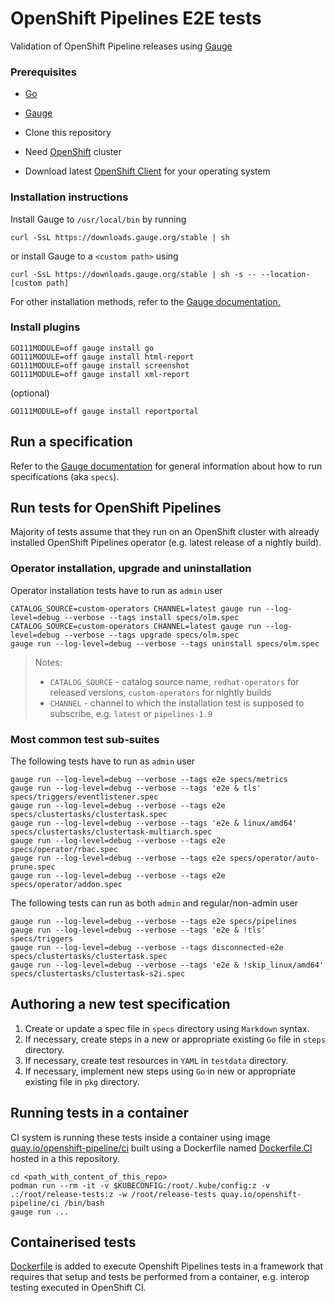 # OpenShift Pipelines E2E tests

Validation of OpenShift Pipeline releases using [Gauge](https://docs.gauge.org/getting_started/installing-gauge.html)

### Prerequisites

* [Go](https://golang.org/)

* [Gauge](https://docs.gauge.org/getting_started/installing-gauge.html?os=linux&language=python&ide=vscode)

* Clone this repository

* Need [OpenShift](https://gitlab.cee.redhat.com/tekton/plumbing/) cluster

* Download latest [OpenShift Client](https://mirror.openshift.com/pub/openshift-v4/clients/oc/latest/) for your operating system

### Installation instructions

Install Gauge to `/usr/local/bin` by running

```curl -SsL https://downloads.gauge.org/stable | sh```

or install Gauge to a `<custom path>` using

```curl -SsL https://downloads.gauge.org/stable | sh -s -- --location-[custom path]```

For other installation methods, refer to the [Gauge documentation.](https://docs.gauge.org/getting_started/installing-gauge.html)

### Install plugins

```
GO111MODULE=off gauge install go
GO111MODULE=off gauge install html-report
GO111MODULE=off gauge install screenshot
GO111MODULE=off gauge install xml-report
```

(optional)

```
GO111MODULE=off gauge install reportportal
```

## Run a specification

Refer to the [Gauge documentation](https://docs.gauge.org/execution.html) for general information about how to run specifications (aka `specs`).

## Run tests for OpenShift Pipelines

Majority of tests assume that they run on an OpenShift cluster with already installed OpenShift Pipelines operator (e.g. latest release of a nightly build).

### Operator installation, upgrade and uninstallation

Operator installation tests have to run as `admin` user

```
CATALOG_SOURCE=custom-operators CHANNEL=latest gauge run --log-level=debug --verbose --tags install specs/olm.spec
CATALOG_SOURCE=custom-operators CHANNEL=latest gauge run --log-level=debug --verbose --tags upgrade specs/olm.spec
gauge run --log-level=debug --verbose --tags uninstall specs/olm.spec
```

> Notes: 
> - `CATALOG_SOURCE` - catalog source name, `redhat-operators` for released versions, `custom-operators` for nightly builds
> - `CHANNEL` - channel to which the installation test is supposed to subscribe, e.g. `latest` or `pipelines-1.9`

### Most common test sub-suites

The following tests have to run as `admin` user

```
gauge run --log-level=debug --verbose --tags e2e specs/metrics
gauge run --log-level=debug --verbose --tags 'e2e & tls' specs/triggers/eventlistener.spec
gauge run --log-level=debug --verbose --tags e2e specs/clustertasks/clustertask.spec
gauge run --log-level=debug --verbose --tags 'e2e & linux/amd64' specs/clustertasks/clustertask-multiarch.spec
gauge run --log-level=debug --verbose --tags e2e specs/operator/rbac.spec
gauge run --log-level=debug --verbose --tags e2e specs/operator/auto-prune.spec
gauge run --log-level=debug --verbose --tags e2e specs/operator/addon.spec
```

The following tests can run as both `admin` and regular/non-admin user

```
gauge run --log-level=debug --verbose --tags e2e specs/pipelines
gauge run --log-level=debug --verbose --tags 'e2e & !tls' specs/triggers
gauge run --log-level=debug --verbose --tags disconnected-e2e specs/clustertasks/clustertask.spec
gauge run --log-level=debug --verbose --tags 'e2e & !skip_linux/amd64' specs/clustertasks/clustertask-s2i.spec
```

## Authoring a new test specification

1. Create or update a spec file in `specs` directory using `Markdown` syntax.
2. If necessary, create steps in a new or appropriate existing `Go` file in `steps` directory.
3. If necessary, create test resources in `YAML` in `testdata` directory.
4. If necessary, implement new steps using `Go` in new or appropriate existing file in `pkg` directory.

## Running tests in a container

CI system is running these tests inside a container using image [quay.io/openshift-pipeline/ci](https://quay.io/repository/openshift-pipeline/ci?tab=tags&tag=latest) built using a Dockerfile named [Dockerfile.CI](Dockerfile.CI) hosted in a this repository. 

```
cd <path_with_content_of_this_repo>
podman run --rm -it -v $KUBECONFIG:/root/.kube/config:z -v .:/root/release-tests:z -w /root/release-tests quay.io/openshift-pipeline/ci /bin/bash
gauge run ...
```

## Containerised tests

[Dockerfile](Dockerfile) is added to execute Openshift Pipelines tests in a framework that requires that setup and tests be performed from a container, e.g. interop testing executed in OpenShift CI.
